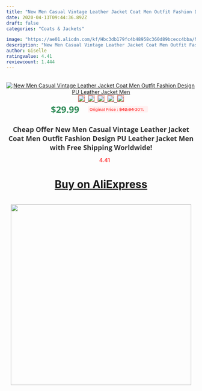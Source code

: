 ```yaml
---
title: "New Men Casual Vintage Leather Jacket Coat Men Outfit Fashion Design PU Leather Jacket Men"
date: 2020-04-13T09:44:36.892Z
draft: false
categories: "Coats & Jackets"

image: "https://ae01.alicdn.com/kf/Hbc3db179fc4b48958c360d89bcecc4bba/New-Men-Casual-Vintage-Leather-Jacket-Coat-Men-Outfit-Fashion-Design-PU-Leather-Jacket-Men.png_220x220.png"
description: "New Men Casual Vintage Leather Jacket Coat Men Outfit Fashion Design PU Leather Jacket Men"
author: Giselle
ratingvalue: 4.41
reviewcount: 1.444
---
```

<br>
<div style="text-align: center;">
<a href="https://s.click.aliexpress.com/e/_A61au5" target="_blank" rel="nofollow noopener noreferrer"><img alt="New Men Casual Vintage Leather Jacket Coat Men Outfit Fashion Design PU Leather Jacket Men" class="magnifier-image" src="https://ae01.alicdn.com/kf/Hbc3db179fc4b48958c360d89bcecc4bba/New-Men-Casual-Vintage-Leather-Jacket-Coat-Men-Outfit-Fashion-Design-PU-Leather-Jacket-Men.png_220x220.png_640x640.jpg">
<br>
<img style="border:1px solid salmon" src="https://ae01.alicdn.com/kf/Hbc3db179fc4b48958c360d89bcecc4bba/New-Men-Casual-Vintage-Leather-Jacket-Coat-Men-Outfit-Fashion-Design-PU-Leather-Jacket-Men.png_120x120.jpg">&nbsp;&nbsp;<img style="border:1px solid salmon" src="https://ae01.alicdn.com/kf/H54f0f00eacd443c08a4ec003880931b7E/New-Men-Casual-Vintage-Leather-Jacket-Coat-Men-Outfit-Fashion-Design-PU-Leather-Jacket-Men.jpg_120x120.jpg">&nbsp;&nbsp;<img style="border:1px solid salmon" src="https://ae01.alicdn.com/kf/Hf2c0ba5c94bb4ba1878dfc23af6f734bg/New-Men-Casual-Vintage-Leather-Jacket-Coat-Men-Outfit-Fashion-Design-PU-Leather-Jacket-Men.jpg_120x120.jpg">&nbsp;&nbsp;<img style="border:1px solid salmon" src="https://ae01.alicdn.com/kf/H98442428503e4cf690e64ef30572fb2dU/New-Men-Casual-Vintage-Leather-Jacket-Coat-Men-Outfit-Fashion-Design-PU-Leather-Jacket-Men.jpg_120x120.jpg">&nbsp;&nbsp;<img style="border:1px solid salmon" src="https://ae01.alicdn.com/kf/H3f2912d0719540dbb8e4e9e67f1f4aabS/New-Men-Casual-Vintage-Leather-Jacket-Coat-Men-Outfit-Fashion-Design-PU-Leather-Jacket-Men.jpg_120x120.jpg"></a></div><br0>
<div style="text-align: center;"><span style="background-color: white; border: 0px; box-sizing: border-box; color: seagreen; display: inline-block; font-family: &quot;open sans&quot; , &quot;arial&quot; , &quot;helvetica&quot; , sans-serif , &quot;heiti&quot;; font-size: 24px; font-stretch: inherit; font-weight: 700; line-height: inherit; margin: 0px 10px 0px 0px; padding: 0px; vertical-align: middle;">$29.99 </span>
<span style="background: rgb(255 , 241 , 241); border-radius: 3px; border: 0px; box-sizing: border-box; color: #ff4747; display: inline-block; font-family: inherit; font-size: 12px; font-stretch: inherit; font-style: inherit; font-variant: inherit; font-weight: 600; line-height: inherit; margin: 0px; padding: 2px 5px; transform: scale(0.9); vertical-align: middle;">Original Price : <b style="text-decoration: line-through;">$42.84 </b> 30%&nbsp;&nbsp;</span></div>
<h1 style="color: #333333; display: inline-block; font-family: &quot;open sans&quot; , &quot;arial&quot; , &quot;helvetica&quot; , sans-serif , &quot;heiti&quot;; font-size: 18px; font-stretch: inherit; font-weight: 700; text-align: center;">Cheap Offer New Men Casual Vintage Leather Jacket Coat Men Outfit Fashion Design PU Leather Jacket Men with Free Shipping Worldwide!</h1>
<div style="color: #ff4747; text-align: center;">
<img src="https://4.bp.blogspot.com/-M0ZcTcb-5uY/XleCXlxnR4I/AAAAAAAAAEc/OrjgMkXV1oMQFaCRZj5HQwOCBcu3w1FegCPcBGAYYCw/s1600/star.png" style="height: 15px;">&nbsp;<b>4.41</b></div>
<div class="button_cont" align="center"><a class="buynow_a" href="https://s.click.aliexpress.com/e/_A61au5" target="_blank" rel="nofollow noopener noreferrer"><H1>Buy on AliExpress</H1></a></div><br>
<div class="separator" style="clear: both; text-align: center;">
<img src="https://lh3.googleusercontent.com/-pTy5HemUv9M/XlePHvY0dAI/AAAAAAAAAE4/0nX5iRUoIWY8eMW9Dpxeirr157OZliDIgCLcBGAsYHQ/s1600/badge.gif" width="480">
</div>
